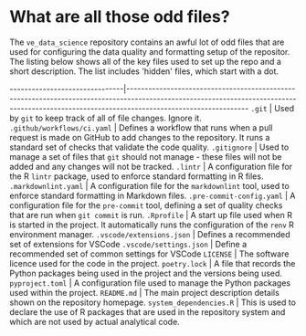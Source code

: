 # What are all those odd files?

The `ve_data_science` repository contains an awful lot of odd files that are used for
configuring the data quality and formatting setup of the repositor. The listing below
shows all of the key files used to set up the repo and a short description. The list
includes 'hidden' files, which start with a dot.

<!-- markdownlint-disable MD013 -->
-------------------------------|---------------------------------------------------------------------------------------------------------------------------------------------------------------------------------------------
 `.git`                       | Used by `git` to keep track of all of file changes. Ignore it.
 `.github/workflows/ci.yaml`  | Defines a workflow that runs when a pull request is made on GitHub to add changes to the repository. It runs a standard set of checks that validate the code quality.
 `.gitignore`                 | Used to manage a set of files that `git` should not manage - these files will not be added and any changes will not be tracked.
 `.lintr`                     | A configuration file for the R `lintr` package, used to enforce standard formatting in R files.
 `.markdownlint.yaml`         | A configuration file for the `markdownlint` tool, used to enforce standard formatting in Markdown files.
 `.pre-commit-config.yaml`    | A configuration file for the `pre-commit` tool, defining a set of quality checks that are run when `git commit` is run.
 `.Rprofile`                  | A start up file used when R is started in the project. It automatically runs the configuration of the `renv` R environment manager.
 `.vscode/extensions.json`    | Defines a recommended set of extensions for VSCode
 `.vscode/settings.json`      | Define a recommended set of common settings for VSCode
 `LICENSE`                    | The software licence used for the code in the project.
 `poetry.lock`                | A file that records the Python packages being used in the project and the versions being used.
 `pyproject.toml`             | A configuration file used to manage the Python packages used within the project.
 `README.md`                  | The main project description details shown on the repository homepage.
 `system_dependencies.R`      | This is used to declare the use of R packages that are used in the repository system and which are not used by actual analytical code.

